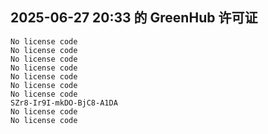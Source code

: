 ## 2025-06-27 20:33 的 GreenHub 许可证
```
No license code
No license code
No license code
No license code
No license code
No license code
No license code
SZr8-Ir9I-mkDO-BjC8-A1DA
No license code
No license code
```
